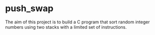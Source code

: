 # push_swap
The aim of this project is to build a C program that sort random integer numbers using two stacks with a limited set of instructions.
